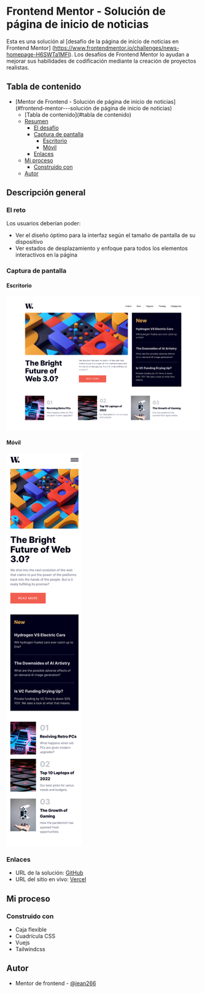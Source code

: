 # Frontend Mentor - Solución de página de inicio de noticias

Esta es una solución al [desafío de la página de inicio de noticias en Frontend Mentor] (https://www.frontendmentor.io/challenges/news-homepage-H6SWTa1MFl). Los desafíos de Frontend Mentor lo ayudan a mejorar sus habilidades de codificación mediante la creación de proyectos realistas.

## Tabla de contenido

- [Mentor de Frontend - Solución de página de inicio de noticias](#frontend-mentor---solución de página de inicio de noticias)
   - [Tabla de contenido](#tabla de contenido)
   - [Resumen](#resumen)
     - [El desafío](#el-desafío)
     - [Captura de pantalla](#captura-de-pantalla)
       - [Escritorio](#escritorio)
       - [Móvil](#móvil)
     - [Enlaces](#enlaces)
   - [Mi proceso](#mi-proceso)
     - [Construido con](#construido-con)
   - [Autor](#autor)

## Descripción general

### El reto

Los usuarios deberían poder:

- Ver el diseño óptimo para la interfaz según el tamaño de pantalla de su dispositivo
- Ver estados de desplazamiento y enfoque para todos los elementos interactivos en la página

### Captura de pantalla

#### Escritorio
![](./desing_desktop.png)

#### Móvil
![](./desing_mobile.png)

### Enlaces

- URL de la solución: [GitHub](https://github.com/jean266/principal-pagina-inicio-noticias)
- URL del sitio en vivo: [Vercel](https://principal-pagina-inicio-noticias-4m20afeab-jean266.vercel.app/)

## Mi proceso

### Construido con

- Caja flexible
- Cuadrícula CSS
- Vuejs
- Tailwindcss

## Autor

- Mentor de frontend - [@jean266](https://www.frontendmentor.io/profile/jean266)